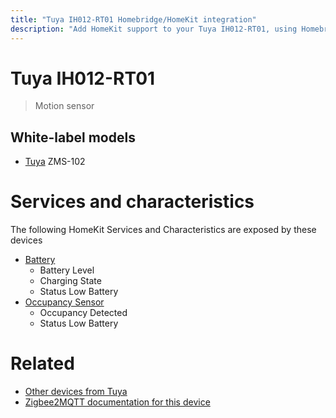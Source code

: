 ```yaml
---
title: "Tuya IH012-RT01 Homebridge/HomeKit integration"
description: "Add HomeKit support to your Tuya IH012-RT01, using Homebridge, Zigbee2MQTT and homebridge-z2m."
---
```

<!---
This file has been GENERATED using src/docgen/docgen.ts
DO NOT EDIT THIS FILE MANUALLY!
-->
# Tuya IH012-RT01
> Motion sensor


## White-label models
* [Tuya](../index.md#tuya) ZMS-102

# Services and characteristics
The following HomeKit Services and Characteristics are exposed by
these devices

* [Battery](../../battery.md)
  * Battery Level
  * Charging State
  * Status Low Battery
* [Occupancy Sensor](../../sensors.md)
  * Occupancy Detected
  * Status Low Battery


# Related
* [Other devices from Tuya](../index.md#tuya)
* [Zigbee2MQTT documentation for this device](https://www.zigbee2mqtt.io/devices/IH012-RT01.html)